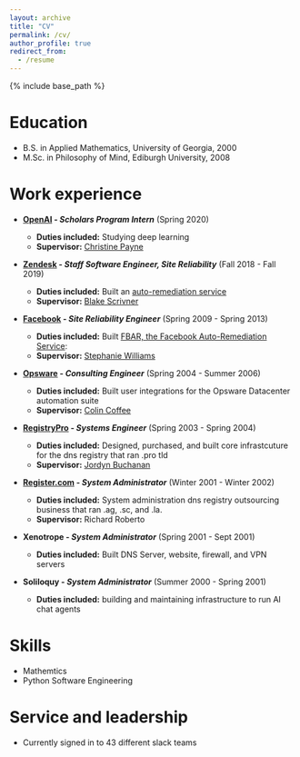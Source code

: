 ```yaml
---
layout: archive
title: "CV"
permalink: /cv/
author_profile: true
redirect_from:
  - /resume
---
```


{% include base_path %}

Education
======
* B.S. in Applied Mathematics, University of Georgia, 2000
* M.Sc. in Philosophy of Mind, Ediburgh University, 2008

Work experience
======
* **[OpenAI](https://openai.com/) - *Scholars Program Intern*** (Spring 2020)
  * **Duties included:** Studying deep learning
  * **Supervisor:** [Christine Payne](http://christinemcleavey.com/)

* **[Zendesk](https://www.zendesk.com/) - *Staff Software Engineer, Site Reliability*** (Fall 2018 - Fall 2019)
  * **Duties included:** Built an [auto-remediation service](https://www.youtube.com/watch?v=pe8AuTKt6jo)
  * **Supervisor:** [Blake Scrivner](https://www.linkedin.com/in/blakescrivner/)
  
* **[Facebook](https://www.facebook.com/Engineering/) - *Site Reliability Engineer*** (Spring 2009 - Spring 2013)
  * **Duties included:** Built [FBAR, the Facebook Auto-Remediation Service](https://www.facebook.com/notes/facebook-engineering/making-facebook-self-healing/10150275248698920/): 
  * **Supervisor:** [Stephanie Williams](https://www.linkedin.com/in/stephwill/)

* **[Opsware](https://en.wikipedia.org/wiki/Opsware) - *Consulting Engineer*** (Spring 2004 - Summer 2006)
  * **Duties included:** Built user integrations for the Opsware Datacenter automation suite 
  * **Supervisor:** [Colin Coffee](https://www.linkedin.com/in/colin-coffey-7b2bb642/)

* **[RegistryPro](https://registry.pro/) - *Systems Engineer*** (Spring 2003 - Spring 2004)
  * **Duties included:** Designed, purchased, and built core infrastcuture for the dns registry that ran .pro tld  
  * **Supervisor:** [Jordyn Buchanan](https://www.linkedin.com/in/jordynbuchanan/)

* **[Register.com](https://register.com/) - *System Administrator*** (Winter 2001 - Winter 2002)
  * **Duties included:** System administration dns registry outsourcing business that ran .ag, .sc, and .la.  
  * **Supervisor:** Richard Roberto

* **Xenotrope - *System Administrator*** (Spring 2001 - Sept 2001)
  * **Duties included:** Built DNS Server, website, firewall, and VPN servers  
  
* **Soliloquy - *System Administrator*** (Summer 2000 - Spring 2001)
  * **Duties included:** building and maintaining infrastructure to run AI chat agents

Skills
======
* Mathemtics
* Python Software Engineering

  
Service and leadership
======
* Currently signed in to 43 different slack teams
